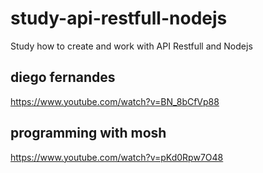 # study-api-restfull-nodejs
Study how to create and work with API Restfull and Nodejs

## diego fernandes
https://www.youtube.com/watch?v=BN_8bCfVp88

## programming with mosh
https://www.youtube.com/watch?v=pKd0Rpw7O48